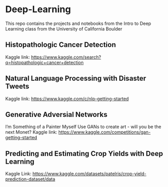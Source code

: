 # Deep-Learning
This repo contains the projects and notebooks from the Intro to Deep Learning class from the University of California Boulder

## Histopathologic Cancer Detection
Kaggle link: https://www.kaggle.com/search?q=histopathologic+cancer+detection

## Natural Language Processing with Disaster Tweets
Kaggle link: https://www.kaggle.com/c/nlp-getting-started

## Generative Adversial Networks

I’m Something of a Painter Myself
Use GANs to create art - will you be the next Monet?
Kaggle link: https://www.kaggle.com/competitions/gan-getting-started

## Predicting and Estimating Crop Yields with Deep Learning
Kaggle Link: https://www.kaggle.com/datasets/patelris/crop-yield-prediction-dataset/data

